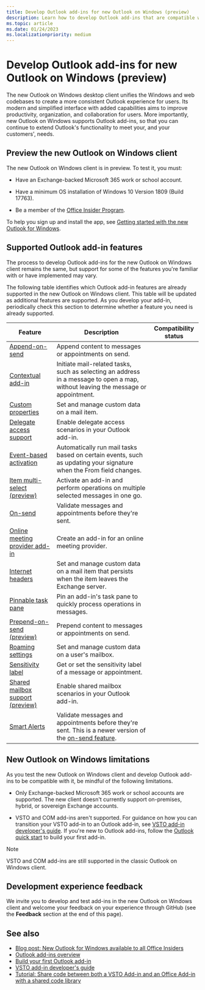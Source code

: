 ```yaml
---
title: Develop Outlook add-ins for new Outlook on Windows (preview)
description: Learn how to develop Outlook add-ins that are compatible with the new Outlook on Windows client.
ms.topic: article
ms.date: 01/24/2023
ms.localizationpriority: medium
---
```


# Develop Outlook add-ins for new Outlook on Windows (preview)

The new Outlook on Windows desktop client unifies the Windows and web codebases to create a more consistent Outlook experience for users. Its modern and simplified interface with added capabilities aims to improve productivity, organization, and collaboration for users. More importantly, new Outlook on Windows supports Outlook add-ins, so that you can continue to extend Outlook's functionality to meet your, and your customers', needs.

## Preview the new Outlook on Windows client

The new Outlook on Windows client is in preview. To test it, you must:

- Have an Exchange-backed Microsoft 365 work or school account.

- Have a minimum OS installation of Windows 10 Version 1809 (Build 17763).

- Be a member of the [Office Insider Program](https://insider.office.com/join/windows).

To help you sign up and install the app, see [Getting started with the new Outlook for Windows](https://support.microsoft.com/office/656bb8d9-5a60-49b2-a98b-ba7822bc7627).

## Supported Outlook add-in features

The process to develop Outlook add-ins for the new Outlook on Windows client remains the same, but support for some of the features you're familiar with or have implemented may vary.

The following table identifies which Outlook add-in features are already supported in the new Outlook on Windows client. This table will be updated as additional features are supported. As you develop your add-in, periodically check this section to determine whether a feature you need is already supported.

| Feature | Description | Compatibility status |
|-----|-----|-----|
| [Append-on-send](append-on-send.md) | Append content to messages or appointments on send. ||
| [Contextual add-in](contextual-outlook-add-ins.md) | Initiate mail-related tasks, such as selecting an address in a message to open a map, without leaving the message or appointment. ||
| [Custom properties](metadata-for-an-outlook-add-in.md) | Set and manage custom data on a mail item. ||
| [Delegate access support](delegate-access.md) | Enable delegate access scenarios in your Outlook add-in. | |
| [Event-based activation](autolaunch.md) | Automatically run mail tasks based on certain events, such as updating your signature when the From field changes. ||
| [Item multi-select (preview)](item-multi-select.md) | Activate an add-in and perform operations on multiple selected messages in one go. ||
| [On-send](outlook-on-send-addins.md) | Validate messages and appointments before they're sent. ||
| [Online meeting provider add-in](online-meeting.md) | Create an add-in for an online meeting provider. ||
| [Internet headers](internet-headers.md) | Set and manage custom data on a mail item that persists when the item leaves the Exchange server. ||
| [Pinnable task pane](pinnable-taskpane.md) | Pin an add-in's task pane to quickly process operations in messages. ||
| [Prepend-on-send (preview)](append-on-send.md) | Prepend content to messages or appointments on send. ||
| [Roaming settings](metadata-for-an-outlook-add-in.md) | Set and manage custom data on a user's mailbox. ||
| [Sensitivity label](/javascript/api/requirement-sets/outlook/preview-requirement-set/outlook-requirement-set-preview?view=outlook-js-preview&preserve-view=true) | Get or set the sensitivity label of a message or appointment. ||
| [Shared mailbox support (preview)](delegate-access.md) | Enable shared mailbox scenarios in your Outlook add-in. | |
| [Smart Alerts](smart-alerts-onmessagesend-walkthrough.md) | Validate messages and appointments before they're sent. This is a newer version of the [on-send feature](outlook-on-send-addins.md). ||

## New Outlook on Windows limitations

As you test the new Outlook on Windows client and develop Outlook add-ins to be compatible with it, be mindful of the following limitations.

- Only Exchange-backed Microsoft 365 work or school accounts are supported. The new client doesn't currently support on-premises, hybrid, or sovereign Exchange accounts.

- VSTO and COM add-ins aren't supported. For guidance on how you can transition your VSTO add-in to an Outlook add-in, see [VSTO add-in developer's guide](../overview/learning-path-transition.md). If you're new to Outlook add-ins, follow the [Outlook quick start](../quickstarts/outlook-quickstart.md) to build your first add-in.

> [!NOTE]
>
> VSTO and COM add-ins are still supported in the classic Outlook on Windows client.

## Development experience feedback

We invite you to develop and test add-ins in the new Outlook on Windows client and welcome your feedback on your experience through GitHub (see the **Feedback** section at the end of this page).

## See also

- [Blog post: New Outlook for Windows available to all Office Insiders](https://insider.office.com/blog/new-outlook-for-windows-available-to-all-office-insiders)
- [Outlook add-ins overview](outlook-add-ins-overview.md)
- [Build your first Outlook add-in](../quickstarts/outlook-quickstart.md)
- [VSTO add-in developer's guide](../overview/learning-path-transition.md)
- [Tutorial: Share code between both a VSTO Add-in and an Office Add-in with a shared code library](../tutorials/migrate-vsto-to-office-add-in-shared-code-library-tutorial.md)
